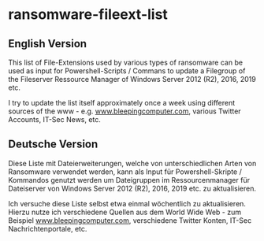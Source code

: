 # ransomware-fileext-list

## English Version

This list of File-Extensions used by various types of ransomware can be used as input for Powershell-Scripts / Commans to update a Filegroup of the Fileserver Ressource Manager of Windows Server 2012 (R2), 2016, 2019 etc.

I try to update the list itself approximately once a week using different sources of the www - e.g. www.bleepingcomputer.com, various Twitter Accounts, IT-Sec News, etc. 

## Deutsche Version

Diese Liste mit Dateierweiterungen, welche von unterschiedlichen Arten von Ransomware verwendet werden, kann als Input für Powershell-Skripte / Kommandos genutzt werden um Dateigruppen im Ressourcenmanager für Dateiserver von Windows Server 2012 (R2), 2016, 2019 etc. zu aktualisieren.

Ich versuche diese Liste selbst etwa einmal wöchentlich zu aktualisieren. Hierzu nutze ich verschiedene Quellen aus dem World Wide Web - zum Beispiel www.bleepingcomputer.com, verschiedene Twitter Konten, IT-Sec Nachrichtenportale, etc.

